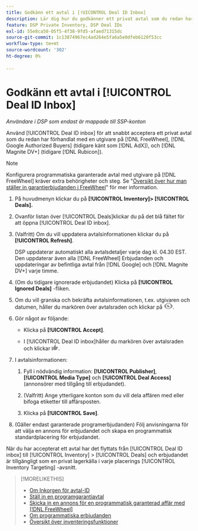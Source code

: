```yaml
---
title: Godkänn ett avtal i [!UICONTROL Deal ID Inbox]
description: Lär dig hur du godkänner ett privat avtal som du redan har förhandlat med en utgivare på [!DNL FreeWheel], [!DNL Google Authorized Buyers] (tidigare känt som [!DNL AdX]), and [!DNL Magnite DV+] (tidigare [!DNL Rubicon]) med Inkorgen för erbjudande-ID.
feature: DSP Private Inventory, DSP Deal IDs
exl-id: 55e8ca50-05f5-4f38-9fd5-afaed71315dc
source-git-commit: 1c13874967ec4ad264e5fa6a5e0dfeb6120f53cc
workflow-type: tm+mt
source-wordcount: '302'
ht-degree: 0%

---
```


# Godkänn ett avtal i [!UICONTROL Deal ID Inbox]

*Användare i DSP som endast är mappade till SSP-konton*

Använd [!UICONTROL Deal ID inbox] för att snabbt acceptera ett privat avtal som du redan har förhandlat med en utgivare på [!DNL FreeWheel], [!DNL Google Authorized Buyers] (tidigare känt som [!DNL AdX]), och [!DNL Magnite DV+] (tidigare [!DNL Rubicon]).

>[!NOTE]
>
>Konfigurera programmatiska garanterade avtal med utgivare på [!DNL FreeWheel] kräver extra behörigheter och steg. Se &quot;[Översikt över hur man ställer in garantierbjudanden i FreeWheel](freewheel-overview.md)&quot; för mer information.

1. På huvudmenyn klickar du på **[!UICONTROL Inventory]> [!UICONTROL Deals].**

1. Ovanför listan över [!UICONTROL Deals]klickar du på det blå fältet för att öppna [!UICONTROL Deal ID inbox].

1. (Valfritt) Om du vill uppdatera avtalsinformationen klickar du på **[!UICONTROL Refresh]**.

   DSP uppdaterar automatiskt alla avtalsdetaljer varje dag kl. 04.30 EST. Den uppdaterar även alla [!DNL FreeWheel] Erbjudanden och uppdateringar av befintliga avtal från [!DNL Google] och [!DNL Magnite DV+] varje timme.

1. (Om du tidigare ignorerade erbjudandet) Klicka på **[!UICONTROL Ignored Deals]** -fliken.

1. Om du vill granska och bekräfta avtalsinformationen, t.ex. utgivaren och datumen, håller du markören över avtalsraden och klickar på ![Granska](/help/dsp/assets/review.png).

1. Gör något av följande:

   * Klicka på **[!UICONTROL Accept]**.

   * I [!UICONTROL Deal ID inbox]håller du markören över avtalsraden och klickar ![Acceptera](/help/dsp/assets/accept.png).

1. I avtalsinformationen:
   1. Fyll i nödvändig information: **[!UICONTROL Publisher]**, **[!UICONTROL Media Type]** och **[!UICONTROL Deal Access]** (annonsörer med tillgång till erbjudandet).
   1. (Valfritt) Ange ytterligare konton som du vill dela affären med eller bifoga etiketter till affärsposten.

   1. Klicka på **[!UICONTROL Save]**.

1. (Gäller endast garanterade programerbjudanden) Följ anvisningarna för att välja en annons för erbjudandet och skapa en programmatisk standardplacering för erbjudandet.

När du har accepterat ett avtal har det flyttats från [!UICONTROL Deal ID inbox] till [!UICONTROL Inventory] > [!UICONTROL Deals] och erbjudandet är tillgängligt som en privat lagerkälla i varje placerings [!UICONTROL Inventory Targeting] -avsnitt.

>[!MORELIKETHIS]
>
>* [Om Inkorgen för avtal-ID](deal-id-inbox-about.md)
>* [Ställ in en programgarantiavtal](programmatic-guaranteed-set-up.md)
>* [Skicka in en annons för en programmatisk garanterad affär med [!DNL FreeWheel]](freewheel-submit.md)
>* [Om programmatiska erbjudanden](programmatic-guaranteed-about.md)
>* [Översikt över inventeringsfunktioner](inventory-overview.md)

